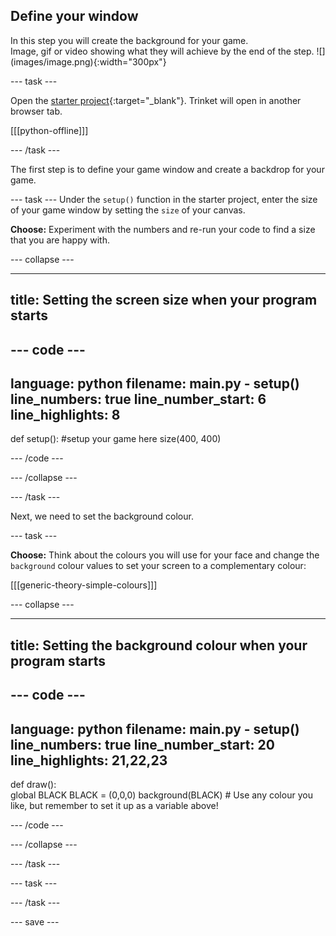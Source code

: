 ## Define your window

<div style="display: flex; flex-wrap: wrap">
<div style="flex-basis: 200px; flex-grow: 1; margin-right: 15px;">
In this step you will create the background for your game.
</div>
<div>
Image, gif or video showing what they will achieve by the end of the step. ![](images/image.png){:width="300px"}
</div>
</div>

--- task ---

Open the [starter project](https://trinket.io/python/ea490530aa){:target="_blank"}. Trinket will open in another browser tab.

[[[python-offline]]]

--- /task ---

The first step is to define your game window and create a backdrop for your game. 

--- task ---
Under the ```setup()``` function in the starter project, enter the size of your game window by setting the `size` of your canvas.

**Choose:** Experiment with the numbers and re-run your code to find a size that you are happy with.

--- collapse ---

---
title: Setting the screen size when your program starts
---

--- code ---
---
language: python
filename: main.py - setup()
line_numbers: true
line_number_start: 6
line_highlights: 8
---
def setup():
    #setup your game here
    size(400, 400)

--- /code ---

--- /collapse ---

--- /task ---

Next, we need to set the background colour. 

--- task ---

**Choose:** Think about the colours you will use for your face and change the `background` colour values to set your screen to a complementary colour:

[[[generic-theory-simple-colours]]]

--- collapse ---

---
title: Setting the background colour when your program starts
---

--- code ---
---
language: python
filename: main.py - setup()
line_numbers: true
line_number_start: 20
line_highlights: 21,22,23
---
def draw():    
    global BLACK
    BLACK = (0,0,0)
    background(BLACK) # Use any colour you like, but remember to set it up as a variable above! 

--- /code ---

--- /collapse ---

--- /task ---

--- task ---

--- /task ---

--- save ---